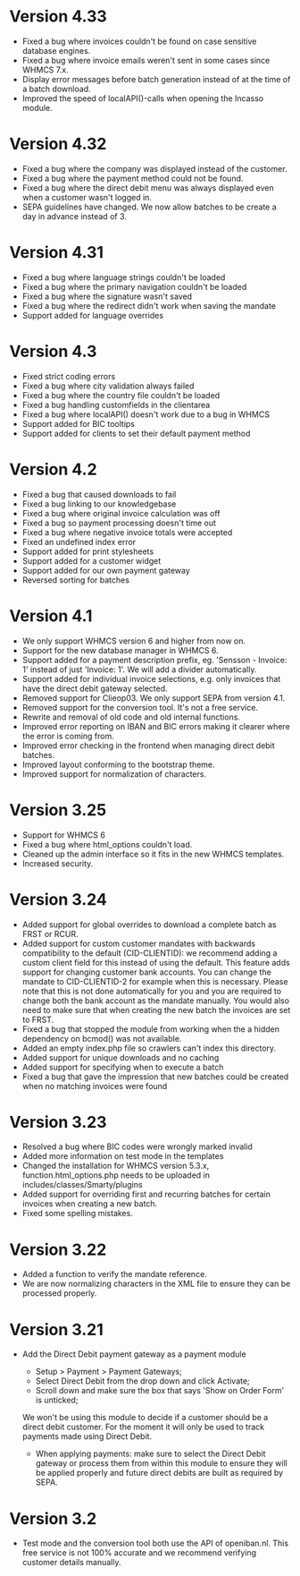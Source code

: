 # Version 4.33
* Fixed a bug where invoices couldn't be found on case sensitive database engines.
* Fixed a bug where invoice emails weren't sent in some cases since WHMCS 7.x.
* Display error messages before batch generation instead of at the time of a batch download.
* Improved the speed of localAPI()-calls when opening the Incasso module.

# Version 4.32
* Fixed a bug where the company was displayed instead of the customer.
* Fixed a bug where the payment method could not be found.
* Fixed a bug where the direct debit menu was always displayed even when a customer wasn't logged in.
* SEPA guidelines have changed. We now allow batches to be create a day in advance instead of 3.

# Version 4.31
* Fixed a bug where language strings couldn't be loaded
* Fixed a bug where the primary navigation couldn't be loaded
* Fixed a bug where the signature wasn't saved
* Fixed a bug where the redirect didn't work when saving the mandate
* Support added for language overrides

# Version 4.3
* Fixed strict coding errors
* Fixed a bug where city validation always failed
* Fixed a bug where the country file couldn't be loaded
* Fixed a bug handling customfields in the clientarea
* Fixed a bug where localAPI() doesn't work due to a bug in WHMCS
* Support added for BIC tooltips
* Support added for clients to set their default payment method

# Version 4.2
* Fixed a bug that caused downloads to fail
* Fixed a bug linking to our knowledgebase
* Fixed a bug where original invoice calculation was off
* Fixed a bug so payment processing doesn't time out
* Fixed a bug where negative invoice totals were accepted
* Fixed an undefined index error
* Support added for print stylesheets
* Support added for a customer widget
* Support added for our own payment gateway
* Reversed sorting for batches

# Version 4.1
* We only support WHMCS version 6 and higher from now on.
* Support for the new database manager in WHMCS 6.
* Support added for a payment description prefix, eg. 'Sensson - Invoice: 1' instead of just 'Invoice: 1'. We will add a divider automatically.
* Support added for individual invoice selections, e.g. only invoices that have the direct debit gateway selected.
* Removed support for Clieop03. We only support SEPA from version 4.1.
* Removed support for the conversion tool. It's not a free service.
* Rewrite and removal of old code and old internal functions.
* Improved error reporting on IBAN and BIC errors making it clearer where the error is coming from.
* Improved error checking in the frontend when managing direct debit batches.
* Improved layout conforming to the bootstrap theme.
* Improved support for normalization of characters.

# Version 3.25
* Support for WHMCS 6
* Fixed a bug where html_options couldn't load.
* Cleaned up the admin interface so it fits in the new WHMCS templates.
* Increased security.

# Version 3.24
* Added support for global overrides to download a complete batch as FRST or RCUR.
* Added support for custom customer mandates with backwards compatibility to the default (CID-CLIENTID): we recommend adding a custom
  client field for this instead of using the default. This feature adds support for changing customer bank accounts. You can change the
  mandate to CID-CLIENTID-2 for example when this is necessary. Please note that this is not done automatically for you and you are
  required to change both the bank account as the mandate manually. You would also need to make sure that when creating the new batch
  the invoices are set to FRST.
* Fixed a bug that stopped the module from working when the a hidden dependency on bcmod() was not available.
* Added an empty index.php file so crawlers can't index this directory.
* Added support for unique downloads and no caching
* Added support for specifying when to execute a batch
* Fixed a bug that gave the impression that new batches could be created when no matching invoices were found

# Version 3.23
* Resolved a bug where BIC codes were wrongly marked invalid
* Added more information on test mode in the templates
* Changed the installation for WHMCS version 5.3.x, function.html_options.php needs to be uploaded in includes/classes/Smarty/plugins
* Added support for overriding first and recurring batches for certain invoices when creating a new batch.
* Fixed some spelling mistakes.

# Version 3.22
* Added a function to verify the mandate reference.
* We are now normalizing characters in the XML file to ensure they can be processed properly.

# Version 3.21
* Add the Direct Debit payment gateway as a payment module
	- Setup > Payment > Payment Gateways;
	- Select Direct Debit from the drop down and click Activate;
	- Scroll down and make sure the box that says 'Show on Order Form' is unticked;

	We won't be using this module to decide if a customer should be a direct debit customer. For the moment it
	will only be used to track payments made using Direct Debit.

	* When applying payments: make sure to select the Direct Debit gateway or process them from within this module to
 	  ensure they will be applied properly and future direct debits are built as required by SEPA.

# Version 3.2
* Test mode and the conversion tool both use the API of openiban.nl. This free service is not 100% accurate and we
  recommend verifying customer details manually.
